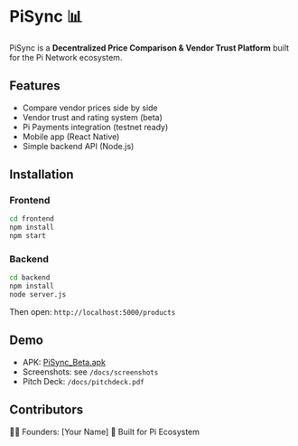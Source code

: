 # PiSync 📊

PiSync is a **Decentralized Price Comparison & Vendor Trust Platform** built for the Pi Network ecosystem.

## Features
- Compare vendor prices side by side
- Vendor trust and rating system (beta)
- Pi Payments integration (testnet ready)
- Mobile app (React Native)
- Simple backend API (Node.js)

## Installation

### Frontend
```bash
cd frontend
npm install
npm start
```

### Backend
```bash
cd backend
npm install
node server.js
```

Then open: `http://localhost:5000/products`

## Demo
- APK: [PiSync_Beta.apk](./docs/PiSync_Beta.apk)
- Screenshots: see `/docs/screenshots`
- Pitch Deck: `/docs/pitchdeck.pdf`

## Contributors
👨‍💻 Founders: [Your Name]
🚀 Built for Pi Ecosystem
